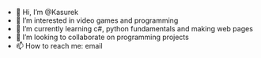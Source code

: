 - 👋 Hi, I’m @Kasurek
- 👀 I’m interested in video games and programming
- 🌱 I’m currently learning c#, python fundamentals and making web pages
- 💞️ I’m looking to collaborate on programming projects
- 📫 How to reach me: email


